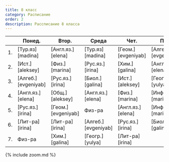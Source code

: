 ```yaml
---
title: 8 класс
category: Расписание
order: 2
description: Рассписание 8 класса
---
```


|     | Понед.              | Втор.              | Среда               | Чет.               | Пят.                |
| --- | ------------------- | ------------------ | ------------------- | ------------------ | ------------------- |
| 1.  | [Тур.яз][madina]    | [Англ.яз.][elena]  | [Тур.яз][madina]    | [Геом.][evgeniyab] | [Алгеб.][evgeniyab] |
| 2.  | [Ист.][aleksey]     | [Физ.][marina]     | [Рус.яз.][irina]    | [Хим.][galina]     | [Англ.яз.][elena]   |
| 3.  | [Алгеб.][evgeniyab] | [Рус.яз.][irina]   | [Биол.][galina]     | [Ист.][aleksey]    | [Геогр.][yulya]     |
| 4.  | [Англ.яз.][elena]   | [Общ.][aleksey]    | [Англ.яз.][elena]   | [Физ.][marina]     | [Инф.][marina]      |
| 5.  | [Рус.яз.][irina]    | [Геом.][evgeniyab] | Физ-ра              | [Англ.яз.][elena]  | [Инф.][marina]      |
| 6.  | [Лит-ра][irina]     | [Лит-ра][irina]    | [Алгеб.][evgeniyab] | [Рус.яз.][irina]   | [Биол.][galina]     |
| 7.  | Физ-ра              | [Хим.][galina]     | [Геогр.][yulya]     | [Лит-ра][irina]    |                     |

{% include zoom.md %}
